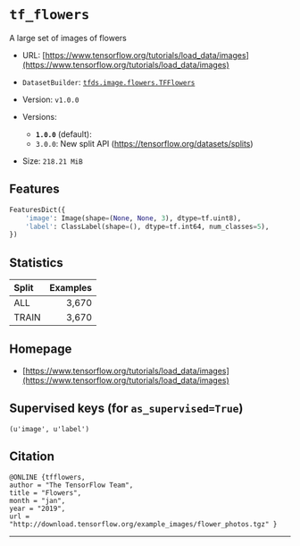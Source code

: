 <div itemscope itemtype="http://schema.org/Dataset">
  <div itemscope itemprop="includedInDataCatalog" itemtype="http://schema.org/DataCatalog">
    <meta itemprop="name" content="TensorFlow Datasets" />
  </div>

  <meta itemprop="name" content="tf_flowers" />
  <meta itemprop="description" content="A large set of images of flowers&#10;&#10;To use this dataset:&#10;&#10;```python&#10;import tensorflow_datasets as tfds&#10;&#10;ds = tfds.load('tf_flowers', split='train')&#10;for ex in ds.take(4):&#10;  print(ex)&#10;```&#10;&#10;See [the guide](https://www.tensorflow.org/datasets/overview) for more&#10;informations on [tensorflow_datasets](https://www.tensorflow.org/datasets).&#10;&#10;" />
  <meta itemprop="url" content="https://www.tensorflow.org/datasets/catalog/tf_flowers" />
  <meta itemprop="sameAs" content="https://www.tensorflow.org/tutorials/load_data/images" />
  <meta itemprop="citation" content="@ONLINE {tfflowers,&#10;author = &quot;The TensorFlow Team&quot;,&#10;title = &quot;Flowers&quot;,&#10;month = &quot;jan&quot;,&#10;year = &quot;2019&quot;,&#10;url = &quot;http://download.tensorflow.org/example_images/flower_photos.tgz&quot; }&#10;" />
</div>

# `tf_flowers`

A large set of images of flowers

*   URL:
    [https://www.tensorflow.org/tutorials/load_data/images](https://www.tensorflow.org/tutorials/load_data/images)
*   `DatasetBuilder`:
    [`tfds.image.flowers.TFFlowers`](https://github.com/tensorflow/datasets/tree/master/tensorflow_datasets/image/flowers.py)
*   Version: `v1.0.0`
*   Versions:

    *   **`1.0.0`** (default):
    *   `3.0.0`: New split API (https://tensorflow.org/datasets/splits)

*   Size: `218.21 MiB`

## Features
```python
FeaturesDict({
    'image': Image(shape=(None, None, 3), dtype=tf.uint8),
    'label': ClassLabel(shape=(), dtype=tf.int64, num_classes=5),
})
```

## Statistics

Split | Examples
:---- | -------:
ALL   | 3,670
TRAIN | 3,670

## Homepage

*   [https://www.tensorflow.org/tutorials/load_data/images](https://www.tensorflow.org/tutorials/load_data/images)

## Supervised keys (for `as_supervised=True`)
`(u'image', u'label')`

## Citation
```
@ONLINE {tfflowers,
author = "The TensorFlow Team",
title = "Flowers",
month = "jan",
year = "2019",
url = "http://download.tensorflow.org/example_images/flower_photos.tgz" }
```

--------------------------------------------------------------------------------
